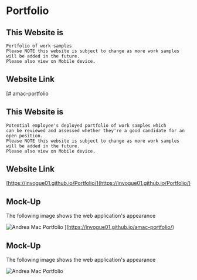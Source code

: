 # Portfolio

## This Website is

```
Portfolio of work samples
Please NOTE this website is subject to change as more work samples will be added in the future.
Please also view on Mobile device.
```

## Website Link

[# amac-portfolio

## This Website is

```
Potential employee's deployed portfolio of work samples which
can be reviewed and assessed whether they're a good candidate for an open position.
Please NOTE this website is subject to change as more work samples will be added in the future.
Please also view on Mobile device.
```

## Website Link

[https://invogue01.github.io/Portfolio/](https://invogue01.github.io/Portfolio/)

## Mock-Up

The following image shows the web application's appearance

![Andrea Mac Portfolio](assets/images/updatedApp.png)
](https://invogue01.github.io/amac-portfolio/)

## Mock-Up

The following image shows the web application's appearance

![Andrea Mac Portfolio](assets/images/updatedApp.png)
